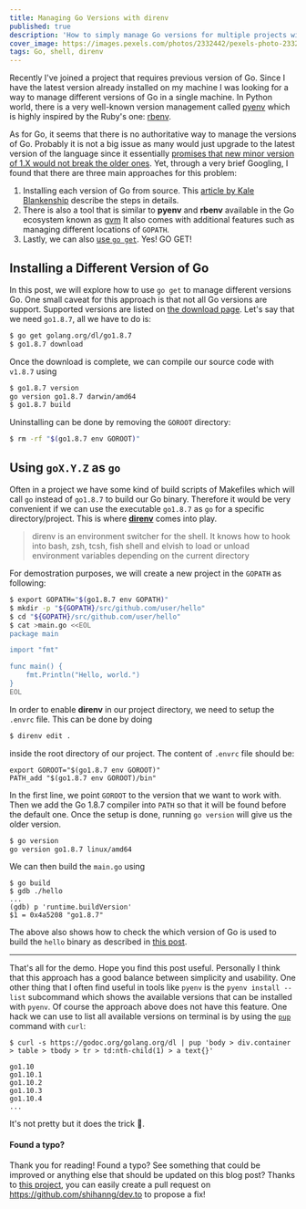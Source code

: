 ```yaml
---
title: Managing Go Versions with direnv
published: true
description: 'How to simply manage Go versions for multiple projects with direnv'
cover_image: https://images.pexels.com/photos/2332442/pexels-photo-2332442.jpeg
tags: Go, shell, direnv
---
```


Recently I've joined a project that requires previous version of Go. Since I have the latest version already installed on my machine I was looking for a way to manage different versions of Go in a single machine. In Python world, there is a very well-known version management called [pyenv](https://github.com/pyenv/pyenv) which is highly inspired by the Ruby's one: [rbenv](https://github.com/rbenv/rbenv).

As for Go, it seems that there is no authoritative way to manage the versions of Go. Probably it is not a big issue as many would just upgrade to the latest version of the language since it essentially [promises that new minor version of 1.X would not break the older ones](https://golang.org/doc/go1compat). Yet, through a very brief Googling, I found that there are three main approaches for this problem:

1. Installing each version of Go from source. This [article by Kale Blankenship](https://medium.com/@vCabbage/go-installing-multiple-go-versions-from-source-db5573067c) describe the steps in details.
2. There is also a tool that is similar to **pyenv** and **rbenv** available in the Go ecosystem known as [gvm](https://github.com/moovweb/gvm) It also comes with additional features such as managing different locations of `GOPATH`.
3. Lastly, we can also [use `go get`](https://golang.org/doc/install#extra_versions). Yes! GO GET!

## Installing a Different Version of Go

In this post, we will explore how to use `go get` to manage different versions Go. One small caveat for this approach is that not all Go versions are support. Supported versions are listed on [the download page](https://godoc.org/golang.org/dl). Let's say that we need `go1.8.7`, all we have to do is:

```sh
$ go get golang.org/dl/go1.8.7
$ go1.8.7 download
```

Once the download is complete, we can compile our source code with `v1.8.7` using

```sh
$ go1.8.7 version
go version go1.8.7 darwin/amd64
$ go1.8.7 build
```

Uninstalling can be done by removing the `GOROOT` directory:

```sh
$ rm -rf "$(go1.8.7 env GOROOT)"
```

## Using `goX.Y.Z` as `go`

Often in a project we have some kind of build scripts of Makefiles which will call `go` instead of `go1.8.7` to build our Go binary. Therefore it would be very convenient if we can use the executable `go1.8.7` as `go` for a specific directory/project. This is where [**direnv**](https://github.com/direnv/direnv) comes into play.

> direnv is an environment switcher for the shell. It knows how to hook into
> bash, zsh, tcsh, fish shell and elvish to load or unload environment
> variables depending on the current directory

For demostration purposes, we will create a new project in the `GOPATH` as following:

```sh
$ export GOPATH="$(go1.8.7 env GOPATH)"
$ mkdir -p "${GOPATH}/src/github.com/user/hello"
$ cd "${GOPATH}/src/github.com/user/hello"
$ cat >main.go <<EOL
package main

import "fmt"

func main() {
	fmt.Println("Hello, world.")
}
EOL
```

In order to enable **direnv** in our project directory, we need to setup the `.envrc` file. This can be done by doing

```sh
$ direnv edit .
```

inside the root directory of our project. The content of `.envrc` file should be:

```
export GOROOT="$(go1.8.7 env GOROOT)"
PATH_add "$(go1.8.7 env GOROOT)/bin"
```

In the first line, we point `GOROOT` to the version that we want to work with. Then we add the Go 1.8.7 compiler into `PATH` so that it will be found before the default one. Once the setup is done, running `go version` will give us the older version.

```sh
$ go version
go version go1.8.7 linux/amd64
```

We can then build the `main.go` using

```
$ go build
$ gdb ./hello
...
(gdb) p 'runtime.buildVersion'
$1 = 0x4a5208 "go1.8.7"
```

The above also shows how to check the which version of Go is used to build the `hello` binary as described in [this post](https://dave.cheney.net/2017/06/20/how-to-find-out-which-go-version-built-your-binary).

---

That's all for the demo. Hope you find this post useful. Personally I think that this approach has a good balance between simplicity and usability. One other thing that I often find useful in tools like `pyenv` is the `pyenv install --list` subcommand which shows the available versions that can be installed with `pyenv`. Of course the approach above does not have this feature. One hack we can use to list all available versions on terminal is by using the [`pup`](https://github.com/ericchiang/pup) command with `curl`:

```
$ curl -s https://godoc.org/golang.org/dl | pup 'body > div.container > table > tbody > tr > td:nth-child(1) > a text{}'

go1.10
go1.10.1
go1.10.2
go1.10.3
go1.10.4
...
```

It's not pretty but it does the trick 💪.

#### Found a typo?

Thank you for reading! Found a typo? See something that could be improved or anything else that should be updated on this blog post? Thanks to [this project](https://github.com/maxime1992/dev.to), you can easily create a pull request on https://github.com/shihanng/dev.to to propose a fix!
